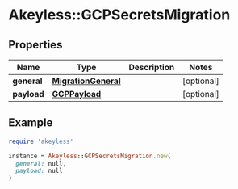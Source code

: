 # Akeyless::GCPSecretsMigration

## Properties

| Name | Type | Description | Notes |
| ---- | ---- | ----------- | ----- |
| **general** | [**MigrationGeneral**](MigrationGeneral.md) |  | [optional] |
| **payload** | [**GCPPayload**](GCPPayload.md) |  | [optional] |

## Example

```ruby
require 'akeyless'

instance = Akeyless::GCPSecretsMigration.new(
  general: null,
  payload: null
)
```

